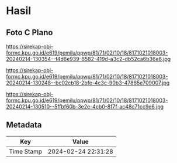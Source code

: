 # Hasil

## Foto C Plano

https://sirekap-obj-formc.kpu.go.id/e619/pemilu/ppwp/81/71/02/10/18/8171021018003-20240214-130354--f4d6e939-6582-419d-a3c2-db52ca6b36e6.jpg

https://sirekap-obj-formc.kpu.go.id/e619/pemilu/ppwp/81/71/02/10/18/8171021018003-20240214-130248--bc02cb18-2bfe-4c3c-90b3-47865e709007.jpg

https://sirekap-obj-formc.kpu.go.id/e619/pemilu/ppwp/81/71/02/10/18/8171021018003-20240214-130510--5ffbf60b-3e2e-4cb0-8f7f-ac48c71cc9e6.jpg


## Metadata

| Key        | Value               |
| ---------- | ------------------- |
| Time Stamp | 2024-02-24 22:31:28 |




